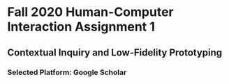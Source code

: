 # Fall 2020 Human-Computer Interaction Assignment 1
## Contextual Inquiry and Low-Fidelity Prototyping 

### Selected Platform: Google Scholar
